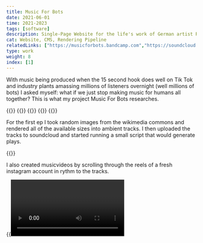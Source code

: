 ```yaml
---
title: Music For Bots
date: 2021-06-01
time: 2021-2023
tags: [software]
description: Single-Page Website for the life's work of German artist Ralf Ziervogel. PHP based CMS, custom GIMP script, python render pipeline, leaflet.js rendering on a static website.
cat: Website, CMS, Rendering Pipeline
relatedLinks: ["https://musicforbots.bandcamp.com","https://soundcloud.com/musicforbots","https://instagram.com/musicforbots"]
type: work
weight: 8
index: [1]
---
```

With music being produced when the 15 second hook does well on Tik Tok and industry plants amassing millions of listeners overnight (well millions of bots) I asked myself: what if we just stop making music for humans all together? This is what my project Music For Bots researches.

{{<img bandcamp>}}
{{<img cover1>}}
{{<img cover2>}}
{{<img cover3>}}
{{<img cover4>}}

For the first ep I took random images from the wikimedia commons and rendered all of the available sizes into ambient tracks. I then uploaded the tracks to soundcloud and started running a small script that would generate plays.

{{<img script>}} &nbsp;

I also created musicvideos by scrolling through the reels of a fresh instagram account in rythm to the tracks.

{{<video musicforbots>}} &nbsp;
